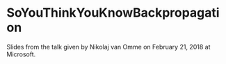 # SoYouThinkYouKnowBackpropagation

Slides from the talk given by Nikolaj van Omme on February 21, 2018 at Microsoft.
